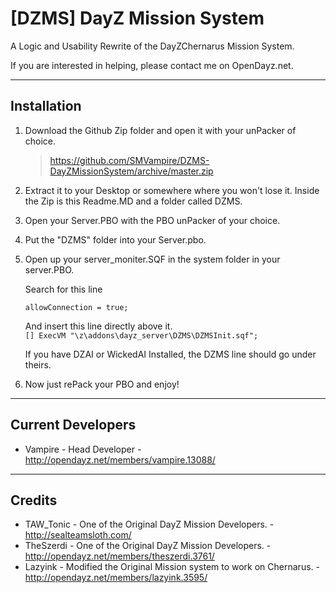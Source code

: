 **[DZMS] DayZ Mission System**
================

A Logic and Usability Rewrite of the DayZChernarus Mission System.

If you are interested in helping, please contact me on OpenDayz.net.

--------------------------
Installation
--------------------------
1.	Download the Github Zip folder and open it with your unPacker of choice.

	> https://github.com/SMVampire/DZMS-DayZMissionSystem/archive/master.zip
	
2.	Extract it to your Desktop or somewhere where you won't lose it.
	Inside the Zip is this Readme.MD and a folder called DZMS.
	
3.	Open your Server.PBO with the PBO unPacker of your choice.

4.	Put the "DZMS" folder into your Server.pbo.

5.	Open up your server_moniter.SQF in the system folder in your server.PBO.

	Search for this line
	
	```allowConnection = true;```
	
	And insert this line directly above it.<br />
	```[] ExecVM "\z\addons\dayz_server\DZMS\DZMSInit.sqf";```
	
	If you have DZAI or WickedAI Installed, the DZMS line should go under theirs.
	
6.	Now just rePack your PBO and enjoy!

--------------------------
Current Developers
--------------------------
* Vampire - Head Developer - http://opendayz.net/members/vampire.13088/

--------------------------
Credits
--------------------------
* TAW_Tonic - One of the Original DayZ Mission Developers. - http://sealteamsloth.com/
* TheSzerdi - One of the Original DayZ Mission Developers. - http://opendayz.net/members/theszerdi.3761/
* Lazyink - Modified the Original Mission system to work on Chernarus. - http://opendayz.net/members/lazyink.3595/
